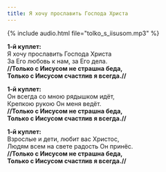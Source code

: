 ```yaml
---
title: Я хочу прославить Господа Христа
---
```

{% include audio.html file="tolko_s_iisusom.mp3" %}

**1-й куплет:**  
Я хочу прославить Господа Христа  
За Его любовь к нам, за Его дела.  
**//Только с Иисусом не страшна беда,  
Только с Иисусом счастлив я всегда.//**

**1-й куплет:**  
Он всегда со мною рядышком идёт,  
Крепкою рукою Он меня ведёт.  
**//Только с Иисусом не страшна беда,  
Только с Иисусом счастлив я всегда.//**

**1-й куплет:**  
Взрослые и дети, любит вас Христос,  
Людям всем на свете радость Он принёс.  
**//Только с Иисусом не страшна беда,  
Только с Иисусом счастлив я всегда.//**
